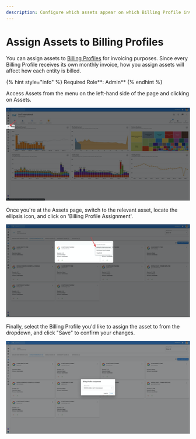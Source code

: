 ```yaml
---
description: Configure which assets appear on which Billing Profile invoices
---
```


# Assign Assets to Billing Profiles

You can assign assets to [Billing Profiles](../invoices-and-payments/setting-up-a-new-billing-profile.md) for invoicing purposes. Since every Billing Profile receives its own monthly invoice, how you assign assets will affect how each entity is billed.

{% hint style="info" %}
Required Role\*\*: Admin\*\*
{% endhint %}

Access Assets from the menu on the left-hand side of the page and clicking on Assets.

![A screenshot showing the location of the Assets menu item](<../.gitbook/assets/image (14) (1).png>)

Once you're at the Assets page, switch to the relevant asset, locate the ellipsis icon, and click on 'Billing Profile Assignment'.

![A screenshot showing the location of the Billing Profile Assignment option](<../.gitbook/assets/image (12) (1).png>)

Finally, select the Billing Profile you'd like to assign the asset to from the dropdown, and click "Save" to confirm your changes.

![A screenshot showing the location of the Save button](<../.gitbook/assets/image (13) (1).png>)
